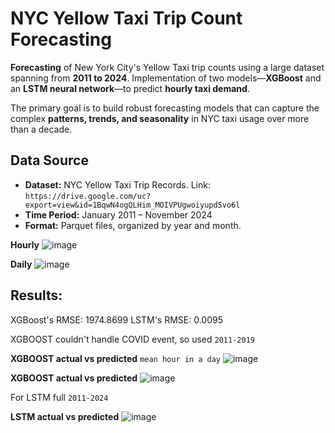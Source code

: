 # NYC Yellow Taxi Trip Count Forecasting

**Forecasting** of New York City's Yellow Taxi trip counts using a large dataset spanning from **2011 to 2024**. Implementation of two models—**XGBoost** and an **LSTM neural network**—to predict **hourly taxi demand**.



The primary goal is to build robust forecasting models that can capture the complex **patterns, trends, and seasonality** in NYC taxi usage over more than a decade.




## Data Source

- **Dataset:** NYC Yellow Taxi Trip Records. Link: `https://drive.google.com/uc?export=view&id=1BqwN4ogQLHim_MOIVPUgwoiyupdSvo6l`
- **Time Period:** January 2011 – November 2024  
- **Format:** Parquet files, organized by year and month.

**Hourly**
![image](https://github.com/user-attachments/assets/4ce05a67-7bb3-4ff8-b44b-091a1bbcc4fa)

**Daily**
![image](https://github.com/user-attachments/assets/11bdf3ce-968b-40ba-8a17-8d6bfcca4e82)


## Results:
  XGBoost's RMSE: 1974.8699
  LSTM's RMSE: 0.0095

XGBOOST couldn't handle COVID event, so used `2011-2019` 
  
**XGBOOST actual vs predicted** `mean hour in a day`
![image](https://github.com/user-attachments/assets/74baebe1-5758-4c63-9415-19aa2496eb05)

**XGBOOST actual vs predicted**
![image](https://github.com/user-attachments/assets/0aa087f5-f0dc-4b54-b143-ebbc7416774c)

For LSTM full `2011-2024` 

**LSTM actual vs predicted** 
![image](https://github.com/user-attachments/assets/d2912389-b02c-4a77-90d5-ef10176e16f1)

